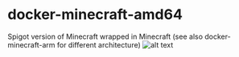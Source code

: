 # docker-minecraft-amd64
Spigot version of Minecraft wrapped in Minecraft (see also docker-minecraft-arm for different architecture)
![alt text](https://travis-ci.org/ekellener/docker-minecraft-amd64.svg?branch=master)
